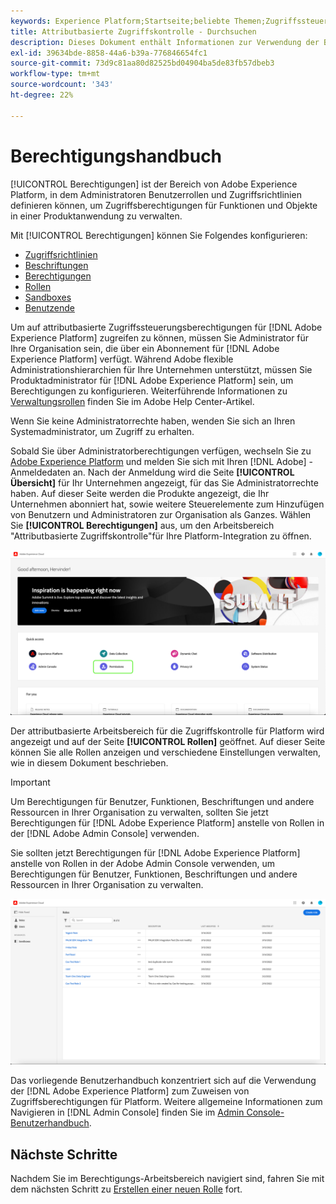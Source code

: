```yaml
---
keywords: Experience Platform;Startseite;beliebte Themen;Zugriffssteuerung;attributbasierte Zugriffssteuerung;ABAC
title: Attributbasierte Zugriffskontrolle - Durchsuchen
description: Dieses Dokument enthält Informationen zur Verwendung der Benutzeroberfläche für Berechtigungen in Adobe Experience Platform
exl-id: 39634bde-8858-44a6-b39a-776846654fc1
source-git-commit: 73d9c81aa80d82525bd04904ba5de83fb57dbeb3
workflow-type: tm+mt
source-wordcount: '343'
ht-degree: 22%

---
```


# Berechtigungshandbuch

[!UICONTROL Berechtigungen] ist der Bereich von Adobe Experience Platform, in dem Administratoren Benutzerrollen und Zugriffsrichtlinien definieren können, um Zugriffsberechtigungen für Funktionen und Objekte in einer Produktanwendung zu verwalten.

Mit [!UICONTROL Berechtigungen] können Sie Folgendes konfigurieren:

* [Zugriffsrichtlinien](./policies.md)
* [Beschriftungen](./labels.md)
* [Berechtigungen](./permissions.md)
* [Rollen](./roles.md)
* [Sandboxes](./sandboxes.md)
* [Benutzende](./users.md)

Um auf attributbasierte Zugriffssteuerungsberechtigungen für [!DNL Adobe Experience Platform] zugreifen zu können, müssen Sie Administrator für Ihre Organisation sein, die über ein Abonnement für [!DNL Adobe Experience Platform] verfügt. Während Adobe flexible Administrationshierarchien für Ihre Unternehmen unterstützt, müssen Sie Produktadministrator für [!DNL Adobe Experience Platform] sein, um Berechtigungen zu konfigurieren. Weiterführende Informationen zu [Verwaltungsrollen](https://helpx.adobe.com/de/enterprise/using/admin-roles.html) finden Sie im Adobe Help Center-Artikel.

Wenn Sie keine Administratorrechte haben, wenden Sie sich an Ihren Systemadministrator, um Zugriff zu erhalten.

Sobald Sie über Administratorberechtigungen verfügen, wechseln Sie zu [Adobe Experience Platform](https://experience.adobe.com/) und melden Sie sich mit Ihren [!DNL Adobe] -Anmeldedaten an. Nach der Anmeldung wird die Seite **[!UICONTROL Übersicht]** für Ihr Unternehmen angezeigt, für das Sie Administratorrechte haben. Auf dieser Seite werden die Produkte angezeigt, die Ihr Unternehmen abonniert hat, sowie weitere Steuerelemente zum Hinzufügen von Benutzern und Administratoren zur Organisation als Ganzes. Wählen Sie **[!UICONTROL Berechtigungen]** aus, um den Arbeitsbereich &quot;Attributbasierte Zugriffskontrolle&quot;für Ihre Platform-Integration zu öffnen.

![flac-select-product](../../images/flac-ui/flac-select-product.png)

Der attributbasierte Arbeitsbereich für die Zugriffskontrolle für Platform wird angezeigt und auf der Seite **[!UICONTROL Rollen]** geöffnet. Auf dieser Seite können Sie alle Rollen anzeigen und verschiedene Einstellungen verwalten, wie in diesem Dokument beschrieben.

>[!IMPORTANT]
>
>Um Berechtigungen für Benutzer, Funktionen, Beschriftungen und andere Ressourcen in Ihrer Organisation zu verwalten, sollten Sie jetzt Berechtigungen für [!DNL Adobe Experience Platform] anstelle von Rollen in der [!DNL Adobe Admin Console] verwenden.

Sie sollten jetzt Berechtigungen für [!DNL Adobe Experience Platform] anstelle von Rollen in der Adobe Admin Console verwenden, um Berechtigungen für Benutzer, Funktionen, Beschriftungen und andere Ressourcen in Ihrer Organisation zu verwalten.

![flac-select-roles](../../images/flac-ui/flac-select-roles.png)

Das vorliegende Benutzerhandbuch konzentriert sich auf die Verwendung der [!DNL Adobe Experience Platform] zum Zuweisen von Zugriffsberechtigungen für Platform. Weitere allgemeine Informationen zum Navigieren in [!DNL Admin Console] finden Sie im [Admin Console-Benutzerhandbuch](https://helpx.adobe.com/de/enterprise/using/admin-console.html).

## Nächste Schritte

Nachdem Sie im Berechtigungs-Arbeitsbereich navigiert sind, fahren Sie mit dem nächsten Schritt zu [Erstellen einer neuen Rolle](roles.md) fort.

